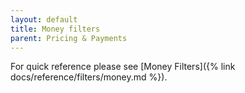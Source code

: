 ```yaml
---
layout: default
title: Money filters
parent: Pricing & Payments
---
```


For quick reference please see [Money Filters]({% link docs/reference/filters/money.md %}).
